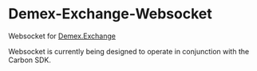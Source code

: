 # Demex-Exchange-Websocket
Websocket for <a href="demex.exchange" target="_blank">Demex.Exchange</a>

Websocket is currently being designed to operate in conjunction with the Carbon SDK. 
